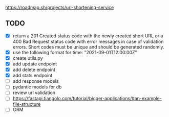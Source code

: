 https://roadmap.sh/projects/url-shortening-service

## TODO

- [x] return a 201 Created status code with the newly created short URL or a 400 Bad Request status code with error messages in case of validation errors. Short codes must be unique and should be generated randomly.
- [x] use the following format for time: "2021-09-01T12:00:00Z"
- [x] create utils.py
- [x] add update endpoint 
- [x] add delete endpoint
- [x] add stats endpoint
- [ ] add response models
- [ ] pydantic models for db
- [ ] review url validation
- [ ] https://fastapi.tiangolo.com/tutorial/bigger-applications/#an-example-file-structure
- [ ] ORM